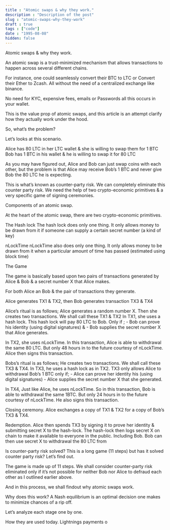 ```yaml
---
title : "Atomic swaps & why they work."
description : "Description of the post"
slug : "atomic-swaps-why-they-work"
draft : true
tags : ["code"]
date : "1995-08-08"
hidden: false
---
```


Atomic swaps & why they work.

An atomic swap is a trust-minimized mechanism that allows transactions to happen across several different chains.

For instance, one could seamlessly convert their BTC to LTC or Convert their Ether to Zcash. All without the need of a centralized exchange like binance.

No need for KYC, expensive fees, emails or Passwords all this occurs in your wallet.

This is the value prop of atomic swaps, and this article is an attempt clarify how they actually work under the hood.

So, what’s the problem?

Let’s looks at this scenario.

Alice has 80 LTC  in her LTC wallet & she is willing to swap them for 1 BTC 
Bob has 1 BTC in his wallet & he is willing to swap it for 80 LTC

As you may have figured out,  Alice and Bob can just swap coins with each other, but the problem is that Alice may receive Bob’s 1 BTC  and never give Bob the 80 LTC he is expecting.

This is what’s  known as counter-party risk. We can completely eliminate this counter party risk. We need the help of two crypto-economic primitives & a very specific game of signing ceremonies.

Components of an atomic swap.

At the heart of the atomic swap, there are two  crypto-economic primitives.

The Hash lock
The hash lock does only one thing. It only allows money to be drawn from it if someone can supply a certain secret number (a kind of key)

nLockTime
nLockTime also does only one thing. It only allows money to be drawn from it when a particular amount of time has passed (estimated using block time)

The Game 

The game is basically based upon two pairs of transactions generated by Alice & Bob & a secret number X that Alice makes.

For both Alice an Bob & the pair of transactions they generate.

Alice generates TX1 & TX2, then Bob generates transaction TX3  & TX4

Alice’s ritual is as follows;
Alice generates a random number X.
Then she creates two transactions. We shall call these TX1 & TX2
In TX1,  she uses a hash lock.  This hash lock will pay 80 LTC  to Bob. Only if ;
       - Bob can prove his identity  (using digital signatures)
& 
       - Bob supplies the secret number X that Alice generates.

In TX2, she uses nLockTime. In this transaction, Alice is able to withdrawal the same 80 LTC. But only 48 hours in to the future courtesy of nLockTime. Alice then signs this transaction.

Bobs’s ritual is as follows;
He creates two transactions. We shall call these TX3 & TX4.
In TX3,  he uses a hash lock as in TX2. TX3 only allows Alice to withdrawal Bob’s 1 BTC only if;
       - Alice can prove her identity his (using digital signatures)
       - Alice supplies the secret number X that she generated.

In TX4, Just like Alice, he uses nLockTime.  So in this transaction, Bob is able to withdrawal the same 1BTC. But only 24  hours in to the future courtesy of nLockTime. He also signs this transaction.

Closing ceremony.
Alice  exchanges a copy of  TX1 & TX2 for a copy of Bob’s TX3 & TX4.

Redemption.
Alice then spends TX3 by signing it to prove her identity & submitting secret X to the hash-lock.
The hash-lock then logs secret X on chain to make it available to everyone in the public. Including Bob.
Bob can then use secret X to withdrawal the 80 LTC from

Is counter-party risk solved? 
This is a long game (11 steps) but has it solved counter party risk? Let’s find out.

The game is made up of 11 steps. We shall consider counter-party risk eliminated  only if it’s not possible for neither Bob nor Alice to defraud each other as I outlined earlier above.

And in this process, we shall findout why atomic swaps work.


Why does this work? 
A Nash equilibrium is an optimal decision one makes to minimize chances of a rip off.


Let’s analyze each stage one by one.


How they are used today.
Lightnings  payments o
